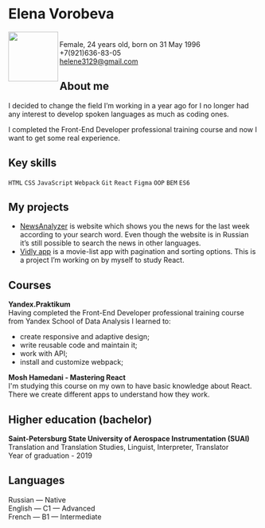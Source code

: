 # Elena Vorobeva
<img align="left"  src="https://lh3.googleusercontent.com/P09vcd72oMcctRFWC8APGPzNJ1uph79Z_FxD-LysKYJIbYRx7UedAfoHTDfLfB3JNOcBgbEL30lH18VmspefvMU1vPOFV7yprkDuohUYcaq9oBr4fknc2TdHJ4EYyo0X3m8C8ObgnXTd07JNfT5e1-y-ft6T5xFnqBKXGlpMdlcQxqG5mZU_aAnrVkCTKL02exS7OZtmh9EXtso9Tt2HJt8NjbnMavi0Oc6wiFyr9WhaxJmSygbPHNOC2x6RGZ66nXTQE8LMfFj387Fx6kvoTrvSs1-Lm52mL_1lYsPEEfIPsFw_Gk56R_6AbLM7j9774mz7k10m71I-0v9N1fIw0R7bPFZzRb1N5F12RsRQQyZCbexbe_bBRT6AhB4zJ3h5zW2NMNinmIQsct9UufeTkLFgCPnw_yijSZQHLgK8qDeSbKoROSfdlI5AyPqxCiJCAG2o56dMEGOl_p-8cBsza1dggE6RaWf8q0BQkjM1ywb_0nAOIpTLFexA8axe0Kp2BZn4jxQNHwB2X7Du_7zMbwKz7JNf2-Ao6_zD2TEZ3gLFXzOP7XAKnFA7y78CcpfgtYqS_xxU6zM3vh4eM0feJshsC-7jMjxWU8vPQ1mKI6EyTh7FXuhBwDdTe0yXx80Y0pZZLrG9Z2y_ng7rltTdEtjSMMlay3BsI1aTaneZOdy5IJq5VoQEGrURWHu4FA=s464-no?authuser=0" width="100" height="100"/><br>
Female, 24 years old, born on 31 May 1996<br>
+7(921)636-83-05<br>
helene3129@gmail.com<br>

## About me
I decided to change the field I’m working in a year ago for I no longer had any interest to develop spoken languages as much as coding ones.

I completed the Front-End Developer professional training course and now I want to get some real experience.

## Key skills
`HTML` `CSS` `JavaScript` `Webpack` `Git` `React` `Figma` `OOP` `BEM` `ES6`

## My projects
- [NewsAnalyzer](https://github.com/ElenaVorobeva/Diploma) is website which shows you the news for the last week according to your search word. Even though the website is in Russian it’s still possible to search the news in other languages.
- [Vidly app](https://github.com/ElenaVorobeva/vidly-app) is a movie-list app with pagination and sorting options. This is a project I’m working on by myself to study React.

## Courses
**Yandex.Praktikum**\
Having completed the Front-End Developer professional training course from Yandex School of Data Analysis I learned to:
- create responsive and adaptive design;
- write reusable code and maintain it;
- work with API;
- install and customize webpack;

**Mosh Hamedani - Mastering React**\
I'm studying this course on my own to have basic knowledge about React. There we create different apps to understand how they work.

## Higher education (bachelor)
**Saint-Petersburg State University of Aerospace Instrumentation (SUAI)**\
Translation and Translation Studies, Linguist, Interpreter, Translator\
Year of graduation - 2019

## Languages
Russian — Native\
English — C1 — Advanced\
French — B1 — Intermediate
